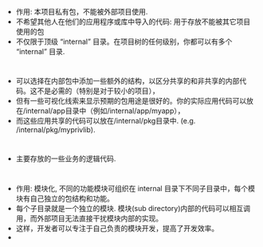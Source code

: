 * 作用: 本项目私有包，不能被外部项目使用.
* 不希望其他人在他们的应用程序或库中导入的代码: 用于存放不能被其它项目使用的包
* 不仅限于顶级 “internal” 目录。在项目树的任何级别，你都可以有多个 “internal” 目录.
#
* 可以选择在内部包中添加一些额外的结构，以区分共享的和非共享的内部代码。这不是必需的（特别是对于较小的项目），
* 但有一些可视化线索来显示预期的包用途是很好的。你的实际应用代码可以放在/internal/app目录中（例如/internal/app/myapp），
* 而这些应用共享的代码可以放在/internal/pkg目录中. (e.g. /internal/pkg/myprivlib).
#
* 主要存放的一些业务的逻辑代码.
# 
* 作用: 模块化, 不同的功能模块可组织在 internal 目录下不同子目录中，每个模块有自己独立的包结构和功能。
* 每个子目录就是一个独立的模块. 模块(sub directory)内部的代码可以相互调用，而外部项目无法直接干扰模块内部的实现。
* 这样，开发者可以专注于自己负责的模块开发，提高了开发效率。
* 